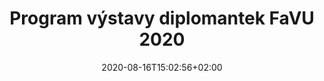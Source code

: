 ---
title: "Program výstavy diplomantek FaVU 2020"
shortTitle: "Program"
date: 2020-08-16T15:02:56+02:00
draft: false
weight: 3

url: "program"
---